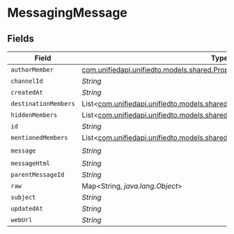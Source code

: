 # MessagingMessage


## Fields

| Field                                                                                                                                      | Type                                                                                                                                       | Required                                                                                                                                   | Description                                                                                                                                |
| ------------------------------------------------------------------------------------------------------------------------------------------ | ------------------------------------------------------------------------------------------------------------------------------------------ | ------------------------------------------------------------------------------------------------------------------------------------------ | ------------------------------------------------------------------------------------------------------------------------------------------ |
| `authorMember`                                                                                                                             | [com.unifiedapi.unifiedto.models.shared.PropertyMessagingMessageAuthorMember](../../models/shared/PropertyMessagingMessageAuthorMember.md) | :heavy_minus_sign:                                                                                                                         | N/A                                                                                                                                        |
| `channelId`                                                                                                                                | *String*                                                                                                                                   | :heavy_minus_sign:                                                                                                                         | N/A                                                                                                                                        |
| `createdAt`                                                                                                                                | *String*                                                                                                                                   | :heavy_minus_sign:                                                                                                                         | N/A                                                                                                                                        |
| `destinationMembers`                                                                                                                       | List<[com.unifiedapi.unifiedto.models.shared.MessagingMember](../../models/shared/MessagingMember.md)>                                     | :heavy_minus_sign:                                                                                                                         | N/A                                                                                                                                        |
| `hiddenMembers`                                                                                                                            | List<[com.unifiedapi.unifiedto.models.shared.MessagingMember](../../models/shared/MessagingMember.md)>                                     | :heavy_minus_sign:                                                                                                                         | N/A                                                                                                                                        |
| `id`                                                                                                                                       | *String*                                                                                                                                   | :heavy_minus_sign:                                                                                                                         | N/A                                                                                                                                        |
| `mentionedMembers`                                                                                                                         | List<[com.unifiedapi.unifiedto.models.shared.MessagingMember](../../models/shared/MessagingMember.md)>                                     | :heavy_minus_sign:                                                                                                                         | N/A                                                                                                                                        |
| `message`                                                                                                                                  | *String*                                                                                                                                   | :heavy_check_mark:                                                                                                                         | N/A                                                                                                                                        |
| `messageHtml`                                                                                                                              | *String*                                                                                                                                   | :heavy_minus_sign:                                                                                                                         | N/A                                                                                                                                        |
| `parentMessageId`                                                                                                                          | *String*                                                                                                                                   | :heavy_minus_sign:                                                                                                                         | N/A                                                                                                                                        |
| `raw`                                                                                                                                      | Map<String, *java.lang.Object*>                                                                                                            | :heavy_minus_sign:                                                                                                                         | N/A                                                                                                                                        |
| `subject`                                                                                                                                  | *String*                                                                                                                                   | :heavy_minus_sign:                                                                                                                         | N/A                                                                                                                                        |
| `updatedAt`                                                                                                                                | *String*                                                                                                                                   | :heavy_minus_sign:                                                                                                                         | N/A                                                                                                                                        |
| `webUrl`                                                                                                                                   | *String*                                                                                                                                   | :heavy_minus_sign:                                                                                                                         | N/A                                                                                                                                        |
